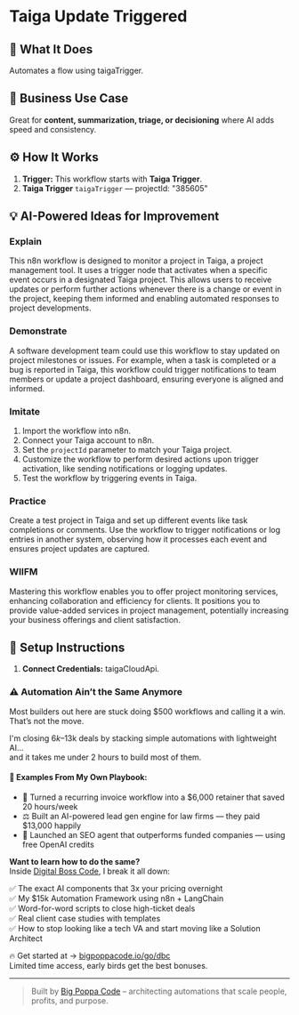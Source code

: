 # Taiga Update Triggered
## 🚀 What It Does
Automates a flow using taigaTrigger.

## 💼 Business Use Case
Great for **content, summarization, triage, or decisioning** where AI adds speed and consistency.

## ⚙️ How It Works
1. **Trigger:** This workflow starts with **Taiga Trigger**.
2. **Taiga Trigger** `taigaTrigger` — projectId: "385605"

## 💡 AI-Powered Ideas for Improvement
### Explain
This n8n workflow is designed to monitor a project in Taiga, a project management tool. It uses a trigger node that activates when a specific event occurs in a designated Taiga project. This allows users to receive updates or perform further actions whenever there is a change or event in the project, keeping them informed and enabling automated responses to project developments.

### Demonstrate
A software development team could use this workflow to stay updated on project milestones or issues. For example, when a task is completed or a bug is reported in Taiga, this workflow could trigger notifications to team members or update a project dashboard, ensuring everyone is aligned and informed.

### Imitate
1. Import the workflow into n8n.
2. Connect your Taiga account to n8n.
3. Set the `projectId` parameter to match your Taiga project.
4. Customize the workflow to perform desired actions upon trigger activation, like sending notifications or logging updates.
5. Test the workflow by triggering events in Taiga.

### Practice
Create a test project in Taiga and set up different events like task completions or comments. Use the workflow to trigger notifications or log entries in another system, observing how it processes each event and ensures project updates are captured.

### WIIFM
Mastering this workflow enables you to offer project monitoring services, enhancing collaboration and efficiency for clients. It positions you to provide value-added services in project management, potentially increasing your business offerings and client satisfaction.

## 🔧 Setup Instructions
1. **Connect Credentials:** taigaCloudApi.

### ⚠️ Automation Ain’t the Same Anymore

Most builders out here are stuck doing $500 workflows and calling it a win.  
That’s not the move.  

I'm closing $6k–$13k deals by stacking simple automations with lightweight AI...  
and it takes me under 2 hours to build most of them.

#### 🧠 Examples From My Own Playbook:
- 🔁 Turned a recurring invoice workflow into a $6,000 retainer that saved 20 hours/week  
- ⚖️ Built an AI-powered lead gen engine for law firms — they paid $13,000 happily  
- 🚀 Launched an SEO agent that outperforms funded companies — using free OpenAI credits  

**Want to learn how to do the same?**  
Inside [Digital Boss Code](https://bigpoppacode.io/go/dbc), I break it all down:

✅ The exact AI components that 3x your pricing overnight  
✅ My $15k Automation Framework using n8n + LangChain  
✅ Word-for-word scripts to close high-ticket deals  
✅ Real client case studies with templates  
✅ How to stop looking like a tech VA and start moving like a Solution Architect  

🔥 Get started at → [bigpoppacode.io/go/dbc](https://bigpoppacode.io/go/dbc)  
Limited time access, early birds get the best bonuses.

---
> Built by [Big Poppa Code](https://bigpoppacode.io) – architecting automations that scale people, profits, and purpose.
